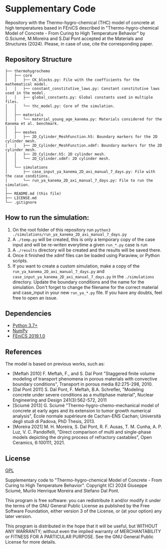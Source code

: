 # Supplementary Code
Repository with the Thermo-hygro-chemical (THC) model of concrete at high temperatures based in FEniCS described in "Thermo-hygro-chemical Model of Concrete - From Curing to High Temperature Behavior" by G.Sciumé, M.Moreira and S.Dal Pont accepted at the Materials and Structures (2024).
Please, in case of use, cite the corresponding paper.

## Repository Structure
```
├── thermohygrochemo
│   ├── core
│   │   ├── CK_blocks.py: File with the coefficients for the mathematical model.
│   │   ├── constant_constitutive_laws.py: Constant constitutive laws used in the model.
│   │   ├── global_constants.py: Global constants used in multiple files.
│   │   └── thc_model.py: Core of the simulation.
│   │
│   ├── materials
│   │   └── material_young_age_kanema.py: Materials considered for the Kanema et al. benchmark.
│   │
│   ├── meshes
│   │   ├── 2D_Cylinder_MeshFunction.h5: Boundary markers for the 2D cylinder mesh.
│   │   ├── 2D_Cylinder_MeshFunction.xdmf: Boundary markers for the 2D cylinder mesh.
│   │   ├── 2D_Cylinder.h5: 2D cylinder mesh.
│   │   └── 2D_Cylinder.xdmf: 2D cylinder mesh.
│   │
│   └── simulations
│       ├── case_input_ya_kanema_2D_axi_manual_7_days.py: File with the case conditions.
│       └── run_ya_kanema_2D_axi_manual_7_days.py: File to run the simulation.
│
├── README.md (this file)
├── LICENSE.md
└── .gitignore
```

## How to run the simulation:
1. On the root folder of this repository run `python3 ./simulations/run_ya_kanema_2D_axi_manual_7_days.py`
2. A `./temp.py` will be created, this is only a temporary copy of the case input and will be re-writen everytime a given `run_*.py` case is run
2. A `./results` directory will be created and the results will be saved there.
3. Once it finished the xdmf files can be loaded using Paraview, or Python scripts.
4. If you want to create a custom simulation, make a copy of the `run_ya_kanema_2D_axi_manual_7_days.py` and `case_input_ya_kanema_2D_axi_manual_7_days.py` in the `./simulations` directory. Update the boundary conditions and the name for the simulation. Don't forget to change the filename for the correct material and case_input in your new `run_ya_*.py` file. If you have any doubts, feel free to open an issue.

## Dependencies
- [Python 3.7+](https://www.python.org/)
- [NumPy](https://www.numpy.org)
- [FEniCS 2019.1.0](https://fenicsproject.org/download/archive/)


## References
The model is based on previous works, such as:
- [Meftah 2010] F. Meftah, F., and S. Dal Pont "Staggered finite volume modeling of transport phenomena in porous materials with convective boundary conditions", Transport in porous media 82:275-298, 2010.
- [Dal Pont 2011] S. Dal Pont, F. Meftah, B.A. Schrefler, "Modeling concrete under severe conditions as a multiphase material", Nuclear Engineering and Design 241(3):562-572, 2011
- [Sciumè 2013] G. Sciumè "Thermo-hygro-chemo-mechanical model of concrete at early ages and its extension to tumor growth numerical analysis", École normale supérieure de Cachan-ENS Cachan; Università degli studi di Padova, PhD Thesis, 2013.
- [Moreira 2021] M. H. Moreira, S. Dal Pont, R. F. Ausas, T. M. Cunha, A. P. Luz, V. C. Pandolfelli, "Direct comparison of multi and single-phase models depicting the drying process of refractory castables", Open Ceramics, 6:100111, 2021.

## License
[GPL](link_to_repo_license.MD)


Supplementary code to "Thermo-hygro-chemical Model of Concrete - From Curing to High Temperature Behavior". Copyright (C) 2024 Giuseppe Sciumé, Murilo Henrique Moreira and Stefano Dal Pont.

This program is free software: you can redistribute it and/or modify it under the terms of the GNU General Public License as published by the Free Software Foundation, either version 3 of the License, or (at your option) any later version.

This program is distributed in the hope that it will be useful, but WITHOUT ANY WARRANTY; without even the implied warranty of MERCHANTABILITY or FITNESS FOR A PARTICULAR PURPOSE.  See the GNU General Public License for more details.
